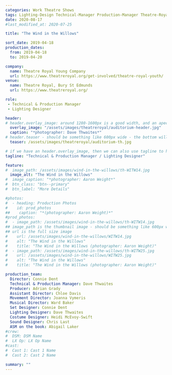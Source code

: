 ```yaml
---
categories: Work Theatre Shows
tags: Lighting-Design Technical-Manager Production-Manager Theatre-Royal
date: 2020-08-17
#last_modified_at: 2020-07-25

title: "The Wind in the Willows"

sort_date: 2019-04-18
production_dates:
  from: 2019-04-18
  to: 2019-04-20

company:
  name: Theatre Royal Young Company
  url: https://www.theatreroyal.org/get-involved/theatre-royal-youth/
venue:
  name: Theatre Royal, Bury St Edmunds
  url: https://www.theatreroyal.org/

role:
 - Technical & Production Manager
 - Lighting Designer

header:
# header.overlay_image: around 1280-1600px is a good width, and an apect ratio of 3:4 seems to work (for me...)
  overlay_image: "/assets/images/theatreroyal/auditorium-header.jpg"
  caption: "*photographer: Dave Thwaites*"
# header.teaser - should be something like 600px wide - the bottom will get cropped off if more than ~300px(?) tall, as the archive page resizes...
  teaser: /assets/images/theatreroyal/auditorium-th.jpg

# if we have an header.overlay_image, then we can also use tagline to highlight my production role(s).  Note: can use MarkDown...:
tagline: "Technical & Production Manager / Lighting Designer"

feature:
#  image_path: /assets/images/wind-in-the-willows/th-WITW14.jpg
  image_alt: "The Wind in the Willows"
#  image_caption: "*photographer: Aaron Weight*"
#  btn_class: "btn--primary"
#  btn_label: "More Details"

#photos:
#  - heading: Production Photos
#    id: prod_photos
##    caption: "*(photographer: Aaron Weight)*"
#prod_photos:
#  - image_path: /assets/images/wind-in-the-willows/th-WITW14.jpg
## image_path is the thumbnail image - should be something like 600px wide
## url is the full size image
#    url: /assets/images/wind-in-the-willows/WITW14.jpg
#    alt: "The Wind in the Willows"
#    title: "The Wind in the Willows (photographer: Aaron Weight)"
#  - image_path: /assets/images/wind-in-the-willows/th-WITW25.jpg
#    url: /assets/images/wind-in-the-willows/WITW25.jpg
#    alt: "The Wind in the Willows"
#    title: "The Wind in the Willows (photographer: Aaron Weight)"

production_team:
  Director: Connie Dent
  Technical & Production Manager: Dave Thwaites
  Producer: Adrian Grady
  Assistant Director: Chloe Davis
  Movement Director: Joanna Vymeris
  Musical Director: Ward Baker
  Set Designer: Connie Dent
  Lighting Designer: Dave Thwaites
  Costume Designer: Heidi McEvoy-Swift
  Sound Designer: Chris Last
  ASM on the book: Abigail Laker
#crew:
#  DSM: DSM Name
#  LX Op: LX Op Name
#cast:
#  Cast 1: Cast 1 Name
#  Cast 2: Cast 2 Name

summary: ""
---
```

